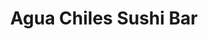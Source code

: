---
layout: place
title: "Agua Chiles Sushi Bar"
permalink: /california/northridge/agua-chiles-sushi-bar.html
stateAbbr: CA
stateName: California
cityName: Northridge
place_id: ChIJeU2-n6ubwoARSg6R4MqwH3g
photos:
  - name: >-
      places/ChIJeU2-n6ubwoARSg6R4MqwH3g/photos/AeeoHcIZ7dxh4bD0No6oS7-MzVEsBbjsvGsScTcCRSaSZBiAurMvdzxksBjsV5v7Lu2tUyAGHFZScGkwQGAPpZvXYwJW5cQBT1XkSfHMmTTCO77E0X7FeRnA1DX4aa03R7c_B9ndsOME-cxC9vkUOtY2dhwM2eRe7gP2lT_F_7zru6e_iGjHDfvdeUHlX2e2HAFHV8d7VYvwe-Xb5OotTRAjZ36VGO7cPKYVPMEWqiG4Py2ca7Nn1Fva1L2XDRu3BQNSdZQLz-brQP6-UwPH5kzJt3Ml7abUAjpgYBIZvV7tycdISg
    widthPx: 4800
    heightPx: 3200
    authorAttributions:
      - displayName: Agua Chiles Sushi Bar
        uri: https://maps.google.com/maps/contrib/101061079901238036145
        photoUri: >-
          https://lh3.googleusercontent.com/a-/ALV-UjXYJbVFLF9x7AwaGLxlnOHA4WDwUXpoWmTfTEX3O7rFm5lWp9ig=s100-p-k-no-mo
    flagContentUri: >-
      https://www.google.com/local/imagery/report/?cb_client=maps_api_places.places_api&image_key=!1e10!2sAF1QipMLDD3XhVblvxq7yOfCRIddiFReclxAKliDW50L&hl=en-US
    googleMapsUri: >-
      https://www.google.com/maps/place//data=!3m4!1e2!3m2!1sAF1QipMLDD3XhVblvxq7yOfCRIddiFReclxAKliDW50L!2e10!4m2!3m1!1s0x80c29bab9fbe4d79:0x781fb0cae0910e4a
  - name: >-
      places/ChIJeU2-n6ubwoARSg6R4MqwH3g/photos/AeeoHcKC06uCUadvPyrxYvPfGjFMftTukAlpn3-Wflm25Penqep0yoT7eZgZQ8rOHwcJg_nPAq_xmFNMH34wWGJM9v1Vrn3fcJB3Us5GCZGqIp5pe8iM68HCA9c0JcrD3ps8ZNwBFi7Oq7BzIqAxDnI_i1u0uU7W_fe3BElSuXAOJPxWmomltAEK3E3JIZT2a71hOKWgV4RVcVEjaoHgw2j5nG7aAP8ziibOxrvTXfOy2mQH5Hp0Aj3x8NJvQW4kP4kPvTQiyasBQBhga0xjraqBnD30PzJmtDaas1y6KX1dd9MXsA
    widthPx: 4800
    heightPx: 3200
    authorAttributions:
      - displayName: Agua Chiles Sushi Bar
        uri: https://maps.google.com/maps/contrib/101061079901238036145
        photoUri: >-
          https://lh3.googleusercontent.com/a-/ALV-UjXYJbVFLF9x7AwaGLxlnOHA4WDwUXpoWmTfTEX3O7rFm5lWp9ig=s100-p-k-no-mo
    flagContentUri: >-
      https://www.google.com/local/imagery/report/?cb_client=maps_api_places.places_api&image_key=!1e10!2sAF1QipPom7Gn4k8fphQxZfjIxKCeReD4HiwERXY86R27&hl=en-US
    googleMapsUri: >-
      https://www.google.com/maps/place//data=!3m4!1e2!3m2!1sAF1QipPom7Gn4k8fphQxZfjIxKCeReD4HiwERXY86R27!2e10!4m2!3m1!1s0x80c29bab9fbe4d79:0x781fb0cae0910e4a
  - name: >-
      places/ChIJeU2-n6ubwoARSg6R4MqwH3g/photos/AeeoHcLKrI_ZEhsJMRcsHedhy2su6XnWI2bYnPz7Pkk41kuePMXXQbSxmdizOd9_oK4vjlzSETlz6N5rzmkAVHdTzokE1YDoiRrA0eHETs0RUovtTsgBSlMedD32P-Uln_EnutEnWHYeO3p3F0LsebhKggJVTS3ld0S7CgC0zQgNQ0ZANrFgsD-qs4h-dt7O74-Z6kj_u9tCrEeYcEOKPl7h95rgxZ-omgss8HL1GT52UH5uwyI_xO8Ko3STwKb6VBpfeTVT91W6bm-glngbTloshPAeVODXg8jQYJtWx8HNxrBx0A
    widthPx: 1080
    heightPx: 720
    authorAttributions:
      - displayName: Agua Chiles Sushi Bar
        uri: https://maps.google.com/maps/contrib/101061079901238036145
        photoUri: >-
          https://lh3.googleusercontent.com/a-/ALV-UjXYJbVFLF9x7AwaGLxlnOHA4WDwUXpoWmTfTEX3O7rFm5lWp9ig=s100-p-k-no-mo
    flagContentUri: >-
      https://www.google.com/local/imagery/report/?cb_client=maps_api_places.places_api&image_key=!1e10!2sAF1QipP7K6PcYl2hfk38eU-ZNRsPhuSjg9IR6p9oBDr1&hl=en-US
    googleMapsUri: >-
      https://www.google.com/maps/place//data=!3m4!1e2!3m2!1sAF1QipP7K6PcYl2hfk38eU-ZNRsPhuSjg9IR6p9oBDr1!2e10!4m2!3m1!1s0x80c29bab9fbe4d79:0x781fb0cae0910e4a
  - name: >-
      places/ChIJeU2-n6ubwoARSg6R4MqwH3g/photos/AeeoHcJjLr7-WyWyJqeh5Gt3H239fKJRXtLWy17Lfm-awoS4XM7FBK4Yqx1uCToBpZ2f65gu4Z8vOstrifyqxUSmVGgyElfXsbaQR04iUTCmv1087_82GsSBMEcXkHhd3xTD7V6nla6Hhddm6FE1K0ABbXc6SJZsevqZgwqX0LA9RhtFO6eFaHce0UQLphGEO7-uIjFmHRnthnehOEdVYisi0AnIr2BDZ7lfObXMx3c9NUL1Q48HEl9LPhtHGjdeC7FCr7szKRw6uuLElfT9LAdI1Xe25jv-9ZehbxDOJa_xlbQo0IzuWPpzXSuBVPHt4T-zmV2Oh3JfEiVb2QbKE_K2oSrbx_poaa-y-EN476xEMHEs1OxAp2qgywl2W-CP5KG06hlPEmbvWsztlLZYZji932bOidoOBMXTi7QKmSzMnSyj57wO
    widthPx: 3072
    heightPx: 4080
    authorAttributions:
      - displayName: Richard Ivanyi
        uri: https://maps.google.com/maps/contrib/103469223458154541156
        photoUri: >-
          https://lh3.googleusercontent.com/a-/ALV-UjUGMydsKnefV5vFER23MC4LwGrvXyrIYwdR1ZhsGJX2AdIfXoFgRw=s100-p-k-no-mo
    flagContentUri: >-
      https://www.google.com/local/imagery/report/?cb_client=maps_api_places.places_api&image_key=!1e10!2sCIHM0ogKEICAgICj9bfqggE&hl=en-US
    googleMapsUri: >-
      https://www.google.com/maps/place//data=!3m4!1e2!3m2!1sCIHM0ogKEICAgICj9bfqggE!2e10!4m2!3m1!1s0x80c29bab9fbe4d79:0x781fb0cae0910e4a
  - name: >-
      places/ChIJeU2-n6ubwoARSg6R4MqwH3g/photos/AeeoHcL3yHo4ma9YPMxgY28EIGlQwulkqpSmzrfj3wSwYny_9c-Eqyxfh27YQD7PVgFdvZFZGF2ZcIJLGvrhgp6mB-dIO11sAYhpnVv0OXwKWhL7pmlwU0H6iM-SiUazacM5oLeVDtqS_0lLojCmxIALkf-NnnQwGJD57gfaDwoU9V6jtXDSKofUrV2b9PiC9LiVqhVw4JzaL4sphetGEoBil5vJ8OeQHdPPoqkh938O-oTFq8oBXvTmZxkVx1-Ummsm3qbANYooUMDxT0p6lI3Y9P7E6-U6cZ5WOSOBcrqA589asw
    widthPx: 4739
    heightPx: 3385
    authorAttributions:
      - displayName: Agua Chiles Sushi Bar
        uri: https://maps.google.com/maps/contrib/101061079901238036145
        photoUri: >-
          https://lh3.googleusercontent.com/a-/ALV-UjXYJbVFLF9x7AwaGLxlnOHA4WDwUXpoWmTfTEX3O7rFm5lWp9ig=s100-p-k-no-mo
    flagContentUri: >-
      https://www.google.com/local/imagery/report/?cb_client=maps_api_places.places_api&image_key=!1e10!2sAF1QipPuoBX26ewqD5BE2fTTgmFk-pGc-YaBykwrVUO7&hl=en-US
    googleMapsUri: >-
      https://www.google.com/maps/place//data=!3m4!1e2!3m2!1sAF1QipPuoBX26ewqD5BE2fTTgmFk-pGc-YaBykwrVUO7!2e10!4m2!3m1!1s0x80c29bab9fbe4d79:0x781fb0cae0910e4a
  - name: >-
      places/ChIJeU2-n6ubwoARSg6R4MqwH3g/photos/AeeoHcJhxBF4qb9vpPpHi1TcMlQTTT6Bd6WmH17rDNPOocdJ_lq9lyyQVyZEEhVgETNZDbFL-662RJrQNWQ6-DsrI3Fghi52Otvyl8R6wQQyVlcqoLHWhT3G1LnkIKMHzDruWU9rkdflMOWn4SsFS4EvUpkLzwT2soaT7ZZvexaoKkPg46jXcCIPf7T08GXKwPHiSz2N1tBTsm0A79W2F5NDCEVP3-W_j8PIq-4niXG9ZSC0bQYIK3crM6QBdq5d7OIdQXW41Lkb17VpjXzH2NarwgM0b-3nmQxqnu7we9FZ4XTBJA
    widthPx: 3024
    heightPx: 4032
    authorAttributions:
      - displayName: Agua Chiles Sushi Bar
        uri: https://maps.google.com/maps/contrib/101061079901238036145
        photoUri: >-
          https://lh3.googleusercontent.com/a-/ALV-UjXYJbVFLF9x7AwaGLxlnOHA4WDwUXpoWmTfTEX3O7rFm5lWp9ig=s100-p-k-no-mo
    flagContentUri: >-
      https://www.google.com/local/imagery/report/?cb_client=maps_api_places.places_api&image_key=!1e10!2sAF1QipPAPNL8vvErZPfjSdMpmaps34FQJx_8NTdWadME&hl=en-US
    googleMapsUri: >-
      https://www.google.com/maps/place//data=!3m4!1e2!3m2!1sAF1QipPAPNL8vvErZPfjSdMpmaps34FQJx_8NTdWadME!2e10!4m2!3m1!1s0x80c29bab9fbe4d79:0x781fb0cae0910e4a
  - name: >-
      places/ChIJeU2-n6ubwoARSg6R4MqwH3g/photos/AeeoHcI_Mw6Ugg2CpkxC6iXq613gNUbyaEwHgRN6iQ646xkVFRzJOmfbcw704fBuCe_fns3XVm8calBS7-efLvccFoF9VVFt8ZxF3gObwUTGwsVchg3Q60UxEmco4FVjzaATbFudntozgOli4AXf5gz7xJzn3vo8-vnihXZpiRercDgnA57LX2INulc4Nv1TupStr3_Yc7CwTdbVxibOg3mJJk-k9yATTzYxGzpW_tlggPq376hAiRMHSuALbq9C96Pbg1BDjCLwUacDTNoCXIutST7ARLDKpmjQ2sUhKHsKHGCS0A
    widthPx: 4800
    heightPx: 3428
    authorAttributions:
      - displayName: Agua Chiles Sushi Bar
        uri: https://maps.google.com/maps/contrib/101061079901238036145
        photoUri: >-
          https://lh3.googleusercontent.com/a-/ALV-UjXYJbVFLF9x7AwaGLxlnOHA4WDwUXpoWmTfTEX3O7rFm5lWp9ig=s100-p-k-no-mo
    flagContentUri: >-
      https://www.google.com/local/imagery/report/?cb_client=maps_api_places.places_api&image_key=!1e10!2sAF1QipMgSwrDOmCJ8WsItlh5TSXAsw6jT9ZWdE_TyWFW&hl=en-US
    googleMapsUri: >-
      https://www.google.com/maps/place//data=!3m4!1e2!3m2!1sAF1QipMgSwrDOmCJ8WsItlh5TSXAsw6jT9ZWdE_TyWFW!2e10!4m2!3m1!1s0x80c29bab9fbe4d79:0x781fb0cae0910e4a
  - name: >-
      places/ChIJeU2-n6ubwoARSg6R4MqwH3g/photos/AeeoHcI1heoa89yXnzHPpuLiXPjMufjAethMfXSIjeNLN3F4FJg9S7tuxVojHhjpeAWXyVIIDcJURwAls9tMO-UbOzzy6XnXtXlhp1PcUvcGgNoJTikSPrYa1d9L1CxaWguB-04kIC9_ielUuH2Jq2qVBU1QmcYe6IH_5xK24ZWtGds7BwrR3peu-5iG8crzvZ5OwGGlih7yFKnMnSsGh7TAUfGHta8-NTUigtSrmFRBFs7iIkIRXglPsqXi5zd40v1Ot_K1TezfA-R761PyC-Fp7QE10izQ8e_cjS2b0ASmCnM0ufeJrm7f2m7xPaNy_3mGA-lditkaJLytvfrWwJF4NFcn0v0cFZLKrFS-9GLBMSRQG3uHBGuki_QII3b6ztnXGFHGGPqpk1cGTe3-ShWdsviO75OXDqDw0-Abnszt_nLR9MRr
    widthPx: 3024
    heightPx: 4032
    authorAttributions:
      - displayName: Bunny Manochit
        uri: https://maps.google.com/maps/contrib/118306176788535494997
        photoUri: >-
          https://lh3.googleusercontent.com/a-/ALV-UjVKqiy6-wnGor2wEywb3xg3zlgYUoF_c_J-jE-s4mc4oNlVKHw6=s100-p-k-no-mo
    flagContentUri: >-
      https://www.google.com/local/imagery/report/?cb_client=maps_api_places.places_api&image_key=!1e10!2sCIHM0ogKEICAgIC2sdqcrQE&hl=en-US
    googleMapsUri: >-
      https://www.google.com/maps/place//data=!3m4!1e2!3m2!1sCIHM0ogKEICAgIC2sdqcrQE!2e10!4m2!3m1!1s0x80c29bab9fbe4d79:0x781fb0cae0910e4a
  - name: >-
      places/ChIJeU2-n6ubwoARSg6R4MqwH3g/photos/AeeoHcJKJ-lNP5xQ31wD3-KOkFJgceG9Dt6JxsYw1JNIjBCKyFdyXpkF3KVP-c-u45PskbiuHgaV8fQP1C8vpIoa-uj--wDtMVi6H2hpc4uxG1BSy6nn5h68w5OptXiR9d3l7HczzKj_-3vBAF8PqbvHDIGfRC4D4i4aEVKdeiXkfeYLFbly_8Dp8npy28x0QrdaEOidjpP30uBB2U6SmMhKKgFMhjUaEZYFy0xiwSRabDFxxACp1qUlQv6YBsgpqK5yQM1Z05V2Kp903zHLXm7yq9hHC2a5NAsIz5M1p_IiyHUhyQ
    widthPx: 1242
    heightPx: 1242
    authorAttributions:
      - displayName: Agua Chiles Sushi Bar
        uri: https://maps.google.com/maps/contrib/101061079901238036145
        photoUri: >-
          https://lh3.googleusercontent.com/a-/ALV-UjXYJbVFLF9x7AwaGLxlnOHA4WDwUXpoWmTfTEX3O7rFm5lWp9ig=s100-p-k-no-mo
    flagContentUri: >-
      https://www.google.com/local/imagery/report/?cb_client=maps_api_places.places_api&image_key=!1e10!2sAF1QipPgutNpwJyaafqAsI5P4nmoTIknTRV48ZUiZkj9&hl=en-US
    googleMapsUri: >-
      https://www.google.com/maps/place//data=!3m4!1e2!3m2!1sAF1QipPgutNpwJyaafqAsI5P4nmoTIknTRV48ZUiZkj9!2e10!4m2!3m1!1s0x80c29bab9fbe4d79:0x781fb0cae0910e4a
  - name: >-
      places/ChIJeU2-n6ubwoARSg6R4MqwH3g/photos/AeeoHcLgyzWQeLaMj-a5kmS8ahCpoaCCFplFpPf37daceUgZrl71SQb7gj9lCalrUYjelACC2LxDO_0AHZ4awWAMVanDEvEOFuep0P8SxV2xsFH-y8JwRjWPYXh1qPLULpje9VIKdC8j7P5rvGgWS6nQR7cUFKnHGX1YvFF5bPMUNuzJxbm3JeggwtAvg-FUkHOLvTjZBgwGSoGzaSLWEIq-Y5qoaGPYqSblVdFADFf-K4LW5M6T1p90Yesw2CklL7SSugAxxFy4E6g9ZkZSvqHZUVD8dqSEc0-AgpbKUnf0f_s__w
    widthPx: 4800
    heightPx: 3200
    authorAttributions:
      - displayName: Agua Chiles Sushi Bar
        uri: https://maps.google.com/maps/contrib/101061079901238036145
        photoUri: >-
          https://lh3.googleusercontent.com/a-/ALV-UjXYJbVFLF9x7AwaGLxlnOHA4WDwUXpoWmTfTEX3O7rFm5lWp9ig=s100-p-k-no-mo
    flagContentUri: >-
      https://www.google.com/local/imagery/report/?cb_client=maps_api_places.places_api&image_key=!1e10!2sAF1QipPC4P8eLmaonMAQ-gQCXniKIRJtEgaEk0TRqNaP&hl=en-US
    googleMapsUri: >-
      https://www.google.com/maps/place//data=!3m4!1e2!3m2!1sAF1QipPC4P8eLmaonMAQ-gQCXniKIRJtEgaEk0TRqNaP!2e10!4m2!3m1!1s0x80c29bab9fbe4d79:0x781fb0cae0910e4a
address: 9129 Reseda Blvd, Northridge, CA 91324, USA
street: 9129 Reseda Blvd
city: Northridge
state: CA
zip: '91324'
country: USA
neighborhood: Northridge
latitude: '34.236453'
longitude: '-118.537585'
accessibility_options:
  wheelchairAccessibleParking: true
  wheelchairAccessibleEntrance: true
  wheelchairAccessibleRestroom: true
  wheelchairAccessibleSeating: true
business_status: OPERATIONAL
name: Agua Chiles Sushi Bar
google_maps_links:
  directionsUri: >-
    https://www.google.com/maps/dir//''/data=!4m7!4m6!1m1!4e2!1m2!1m1!1s0x80c29bab9fbe4d79:0x781fb0cae0910e4a!3e0
  placeUri: https://maps.google.com/?cid=8655831394226867786
  writeAReviewUri: >-
    https://www.google.com/maps/place//data=!4m3!3m2!1s0x80c29bab9fbe4d79:0x781fb0cae0910e4a!12e1
  reviewsUri: >-
    https://www.google.com/maps/place//data=!4m4!3m3!1s0x80c29bab9fbe4d79:0x781fb0cae0910e4a!9m1!1b1
  photosUri: >-
    https://www.google.com/maps/place//data=!4m3!3m2!1s0x80c29bab9fbe4d79:0x781fb0cae0910e4a!10e5
primary_type: Sushi Restaurant
opening_hours:
  regular: null
  current: null
secondary_opening_hours:
  regular:
    weekdayDescriptions: null
    type: null
  current:
    weekdayDescriptions: null
    type: null
phone: (818) 812-9613
price_level: PRICE_LEVEL_MODERATE
price_range: $30 &ndash; $50
rating: '4.3'
rating_count: 575
website: https://www.aguachilessushi.com/
description: null
reviews: null
parking_options: null
payment_options: null
allow_dogs: null
curbside_pickup: null
delivery: null
dine_in: null
good_for_children: null
good_for_groups: null
good_for_sports: null
live_music: null
menu_for_children: null
outdoor_seating: null
reservable: null
restroom: null
serves_beer: null
serves_breakfast: null
serves_brunch: null
serves_cocktails: null
serves_coffee: null
serves_dinner: null
serves_dessert: null
serves_lunch: null
serves_vegetarian_food: null
serves_wine: null
takeout: null

---